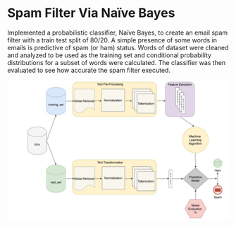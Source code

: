 # Spam Filter Via Naïve Bayes
Implemented a probabilistic classifier, Naïve Bayes, to create an email spam filter with a train test split of 80/20. A simple presence of some words in emails is predictive of spam (or ham) status. Words of dataset were cleaned and analyzed to be used as the training set and conditional probability distributions for a subset of words were calculated. The classifier was then evaluated to see how accurate the spam filter executed.
<br>
<br>
![](Model.png)
